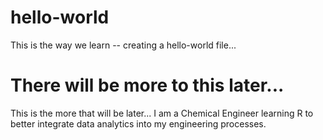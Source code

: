 # hello-world
This is the way we learn -- creating a hello-world file...

There will be more to this later...
=========================

This is the more that will be later...
I am a Chemical Engineer learning R to better integrate data analytics into my engineering processes.

